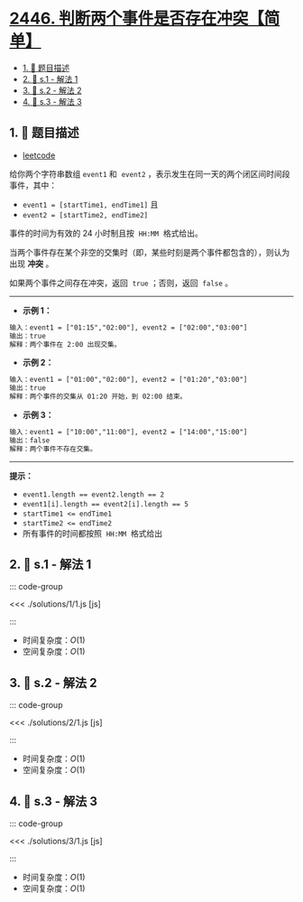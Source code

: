 # [2446. 判断两个事件是否存在冲突【简单】](https://github.com/tnotesjs/TNotes.leetcode/tree/main/notes/2446.%20%E5%88%A4%E6%96%AD%E4%B8%A4%E4%B8%AA%E4%BA%8B%E4%BB%B6%E6%98%AF%E5%90%A6%E5%AD%98%E5%9C%A8%E5%86%B2%E7%AA%81%E3%80%90%E7%AE%80%E5%8D%95%E3%80%91)

<!-- region:toc -->

- [1. 📝 题目描述](#1--题目描述)
- [2. 🎯 s.1 - 解法 1](#2--s1---解法-1)
- [3. 🎯 s.2 - 解法 2](#3--s2---解法-2)
- [4. 🎯 s.3 - 解法 3](#4--s3---解法-3)

<!-- endregion:toc -->

## 1. 📝 题目描述

- [leetcode](https://leetcode.cn/problems/determine-if-two-events-have-conflict/)

给你两个字符串数组 `event1` 和  `event2` ，表示发生在同一天的两个闭区间时间段事件，其中：

- `event1 = [startTime1, endTime1]` 且
- `event2 = [startTime2, endTime2]`

事件的时间为有效的 24 小时制且按  `HH:MM`  格式给出。

当两个事件存在某个非空的交集时（即，某些时刻是两个事件都包含的），则认为出现 **冲突** 。

如果两个事件之间存在冲突，返回  `true` ；否则，返回  `false` 。

---

- **示例 1：**

```txt
输入：event1 = ["01:15","02:00"], event2 = ["02:00","03:00"]
输出：true
解释：两个事件在 2:00 出现交集。
```

- **示例 2：**

```txt
输入：event1 = ["01:00","02:00"], event2 = ["01:20","03:00"]
输出：true
解释：两个事件的交集从 01:20 开始，到 02:00 结束。
```

- **示例 3：**

```txt
输入：event1 = ["10:00","11:00"], event2 = ["14:00","15:00"]
输出：false
解释：两个事件不存在交集。
```

---

**提示：**

- `event1.length == event2.length == 2`
- `event1[i].length == event2[i].length == 5`
- `startTime1 <= endTime1`
- `startTime2 <= endTime2`
- 所有事件的时间都按照  `HH:MM`  格式给出

## 2. 🎯 s.1 - 解法 1

::: code-group

<<< ./solutions/1/1.js [js]

:::

- 时间复杂度：$O(1)$
- 空间复杂度：$O(1)$

## 3. 🎯 s.2 - 解法 2

::: code-group

<<< ./solutions/2/1.js [js]

:::

- 时间复杂度：$O(1)$
- 空间复杂度：$O(1)$

## 4. 🎯 s.3 - 解法 3

::: code-group

<<< ./solutions/3/1.js [js]

:::

- 时间复杂度：$O(1)$
- 空间复杂度：$O(1)$

